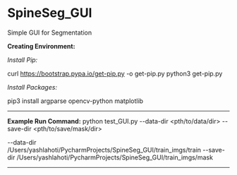 # SpineSeg_GUI
Simple GUI for Segmentation


**Creating Environment:**

*Install Pip:*

curl https://bootstrap.pypa.io/get-pip.py -o get-pip.py
python3 get-pip.py

*Install Packages:*

pip3 install argparse opencv-python matplotlib

----------------------------------------------

**Example Run Command:**
python test_GUI.py --data-dir <pth/to/data/dir> --save-dir <pth/to/save/mask/dir>

--data-dir /Users/yashlahoti/PycharmProjects/SpineSeg_GUI/train_imgs/train 
--save-dir /Users/yashlahoti/PycharmProjects/SpineSeg_GUI/train_imgs/mask

----------------------------------------------
